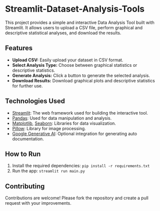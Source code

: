 # Streamlit-Dataset-Analysis-Tools
This project provides a simple and interactive Data Analysis Tool built with Streamlit. It allows users to upload a CSV file, perform graphical and descriptive statistical analyses, and download the results.

## Features

- **Upload CSV:** Easily upload your dataset in CSV format.
- **Select Analysis Type:** Choose between graphical statistics or descriptive statistics.
- **Generate Analysis:** Click a button to generate the selected analysis.
- **Download Results:** Download graphical plots and descriptive statistics for further use.

## Technologies Used

- [Streamlit](https://streamlit.io/): The web framework used for building the interactive tool.
- [Pandas](https://pandas.pydata.org/): Used for data manipulation and analysis.
- [Matplotlib](https://matplotlib.org/), [Seaborn](https://seaborn.pydata.org/): Libraries for data visualization.
- [Pillow](https://pillow.readthedocs.io/): Library for image processing.
- [Google Generative AI](https://palm-ml.apps.allenai.org/docs/): Optional integration for generating auto documentation.

## How to Run

1. Install the required dependencies: `pip install -r requirements.txt`
2. Run the app: `streamlit run main.py`

## Contributing

Contributions are welcome! Please fork the repository and create a pull request with your improvements.

